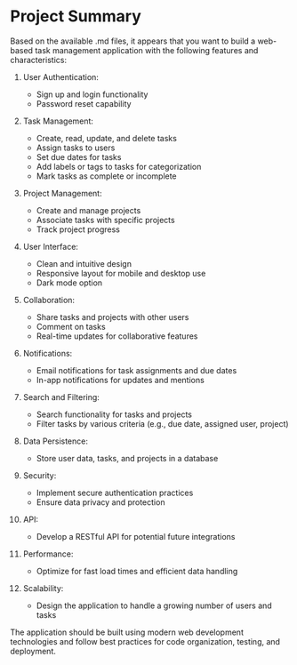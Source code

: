 # Project Summary

Based on the available .md files, it appears that you want to build a web-based task management application with the following features and characteristics:

1. User Authentication:
   - Sign up and login functionality
   - Password reset capability

2. Task Management:
   - Create, read, update, and delete tasks
   - Assign tasks to users
   - Set due dates for tasks
   - Add labels or tags to tasks for categorization
   - Mark tasks as complete or incomplete

3. Project Management:
   - Create and manage projects
   - Associate tasks with specific projects
   - Track project progress

4. User Interface:
   - Clean and intuitive design
   - Responsive layout for mobile and desktop use
   - Dark mode option

5. Collaboration:
   - Share tasks and projects with other users
   - Comment on tasks
   - Real-time updates for collaborative features

6. Notifications:
   - Email notifications for task assignments and due dates
   - In-app notifications for updates and mentions

7. Search and Filtering:
   - Search functionality for tasks and projects
   - Filter tasks by various criteria (e.g., due date, assigned user, project)

8. Data Persistence:
   - Store user data, tasks, and projects in a database

9. Security:
   - Implement secure authentication practices
   - Ensure data privacy and protection

10. API:
    - Develop a RESTful API for potential future integrations

11. Performance:
    - Optimize for fast load times and efficient data handling

12. Scalability:
    - Design the application to handle a growing number of users and tasks

The application should be built using modern web development technologies and follow best practices for code organization, testing, and deployment.